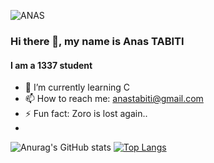 ![ANAS](https://user-images.githubusercontent.com/79755743/143688948-f7049b5f-3405-4707-ac2e-cd60f8d73fe1.jpg)
### Hi there 👋, my name is Anas TABITI
#### I am  a 1337 student
- 🌱 I’m currently learning C 
- 📫 How to reach me: anastabiti@gmail.com 
- ⚡ Fun fact: Zoro is lost again.. 
- 
![Anurag's GitHub stats](https://github-readme-stats.vercel.app/api?username=anastabiti&theme=highcontrast_icons=true)
[![Top Langs](https://github-readme-stats.vercel.app/api/top-langs/?username=anastabiti)](https://github.com/anastabiti/github-readme-stats)

<!---
anasbiti/anasbiti is a ✨ special ✨ repository because its `README.md` (this file) appears on your GitHub profile.
You can click the Preview link to take a look at your changes.
--->







